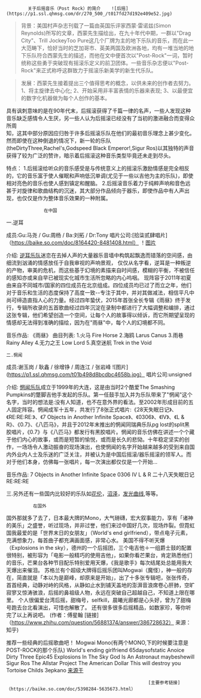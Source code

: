             关于后摇音乐（Post Rock）的简介    ![后摇](https://p1.ssl.qhmsg.com/dr/270_500_/t017fd27d192e409e52.jpg)
            
            
   >背景：美国村声杂志刊载了一篇由英国乐评家西蒙·雷诺兹(Simon Reynolds)所写的文章，西蒙先生描绘出，在九十年代中期，一群以"Drag City"、Trill JockeyToo Pure这几个厂牌为主的地下乐队的音乐，而在此一大范畴下，恰好当时的芝加哥市、英美两国及欧洲各地，均有一堆当地的地下乐队符合西蒙先生的描述，而他在文中便首次以"Post-Rock"一词，暂时统称这些勇于突破现有摇滚乐定义的前卫团体。一些音乐杂志便以"Post-Rock"来正式称呼这群致力于摇滚乐新美学的新生代乐队。
           
   >发展：西蒙先生接着提出三个值得思考的概念，以供未来的创作者去努力。
1、将主旋律去中心化;
2、开始采用非丰富表情的乐器来表现;
3、以最便宜的数字化机器做为每个人创作的基本。

具有讽刺意味的是在90年代末，后摇滚获得了千篇一律的名声，一些人发现这种音乐缺乏感情令人生厌，另一些人认为后摇滚已经没有了当初的激进融合而变得众所周   
知，这其中部分原因应归咎于许多后摇滚乐队在他们的最初音乐理念上甚少变化。然而即使在这种倒退的情况下，新一轮的乐队(theDirtyThree,Rachel's,Godspeed 
Black Emperor!,Sigur Ros)以其独特的声音获得了较为广泛的赞许，暗示着后摇滚这种音乐类型毕竟还未走到尽头。 
 
 特点：
   1.后摇滚给听众的音乐感受是与传统意义上的摇滚乐激励情感是完全相反的，它的音乐富于使人催眠和声响低沉单调(尤见于一些以吉他为主的乐队)，即使相对亮色的音乐也使人感到镇定和醒脑。
   2.后摇滚音乐着力于纯粹声响和音色远甚于对旋律和歌曲结构的沉迷，其大部分作品倾向于器乐，即使作品中有人声出现，也仅仅是作为整体音乐效果的一种附属。


                  在中国
   一.逆耳
   
成员:Gu:马尧 / Gu:周杨 / Ba:刘拓 / Dr:Tony 
唱片公司:[拾柒贰肆唱片]（https://baike.so.com/doc/8164420-8481408.html）  ！[图片](https://p1.ssl.qhmsg.com/t01b7c3fd924e7b53c1.jpg)

介绍:
[逆耳乐队](https://baike.so.com/doc/2387930-2524967.html)迷恋在去掉人声的大量器乐音墙中构筑起飘逸而错落的空间感，由细流到汹涌的情感放任于自我审视的声响景观， 仅仅从名字看，逆耳是一种叛逆的产物，审美的危机，而这些基于幻境的素描来自时间感，模糊的平衡，不被信任的感知亦或来自早已被现实化城市生活所忽略的内心呜咽。
现阵容于2011年初夏由来自不同城市/国家的四位成员在北京组成。四位成员均已过了而立之年，他们对于音乐和生活的态度保持了高度一致--专注于其中，并对其做减法，相信平凡中尚可缔造直指人心的力量。经过四年蛰伏，2015年首张全长专辑《雨昼》终于发行，专辑所收录的五首歌曲经过四年沉淀在录制中都进行了大幅调整和编排，通过这张专辑，他们希望创造一个空间，让每个人的故事得以倾诉，而它所期望呈现的情感却无法得到准确的描绘，因为在"雨昼"中，每个人的幻境都不同。

音乐作品:
《雨昼》
曲目列表:
1.火马 Fire Horse
2.海鸥 Larus Canus
3.雨巷 Rainy Alley
4.无力之王 Low Lord
5.真空迷航 Trek in the Void 


    二.惘闻
  
成员:谢玉岗 / 耿鑫 / 徐增铮 / 周连江 / 张岩峰      ![图片](https://p1.ssl.qhmsg.com/t01b498d8bcdbc4658b.jpg）
唱片公司:unsigned

介绍:
[惘闻乐队](https://baike.so.com/doc/6249113-6462523.html)成立于1999年的大连，这是由当时2个酷爱The Smashing Pumpkins的蹩脚吉他手发起的乐队。第一任鼓手加入并为乐队带来了"惘闻"这个名字，当时的想法是:没有人知道，也不在意外界的看法。至2002年形成目前的五人固定阵容。惘闻成军十五年，共发行了8张正式唱片:《28天失眠日记》、《RE:RE:RE:》、《7 Objects in Another Infinite Space》、《0306》、《IV》、《L & R》、《0.7》、《八匹马》，并且于2012年末推出的惘闻同瑞典乐队pg lost的split黑胶唱片，《0.7》与《八匹马》都发行有黑胶唱片。惘闻的音乐仿佛在讲述一个个藏于他们内心的故事，或而是短暂的愉悦，或而是长久的悲恸。十年稳定坚实的创作，一场场令人激动振奋的现场演出，也使惘闻的名字开始越来越多的受到来自国内外业内人士及乐迷的广泛关注，并被认为是中国后摇滚/器乐摇滚的领军人。而对于他们本身，仿佛每一张唱片，每一次演出都仅仅是一个开始… 

音乐作品:
7 Objects in Another Infinite Space
0306
Ⅳ
L & R
二十八天失眠日记
RE:RE:RE

   三.另外还有一些国内比较好的乐队如[花伦](https://baike.so.com/doc/5798669-6011464.html)，[沼泽](https://baike.so.com/doc/7596831-7870926.html)，[发光曲线](https://baike.so.com/doc/7067707-7290617.html),等等。
   
   
   
              在国外
   
   国外那就多了去了，日本最大牌的Mono，大气磅礴，宏大叙事能力，享有「诸神的美乐」之盛誉，听过现场，并非过誉，他们来过中国好几次，现场炸裂。但霓虹国我最爱的是「世界末日的女朋友」（World's end girlfriend），带点电子元素，充满想象力，每首曲子都充满画面感，非常心水。
美国不得不听天爆（Explosions in the sky），德州的一个后摇团，三个电吉他＋一组爵士鼓的配置很特别，被形容为「电影一般精巧的使用吉他」，如果你看芒果台，肯定熟悉他们的音乐，芒果台各种节目配乐特别爱用天爆，《我是歌手》每次结尾处总能用我大天爆出来催泪。
苏格兰有个超级大牌得后摇乐团叫Mogwai（魔怪），神一般的存在，简直就是「本以为是巅峰，却原来是开始」，出了十多张专辑吧，张张传奇，首首经典，动静对峙的风格，从静如止水到铺天盖地的澎湃音浪席卷心肝肺，空旷寂寥又惊涛骇浪，后摇的鼻祖级人物，永远在突破自己超越自己，不知道上限在哪里。
个人很偏爱台湾后摇，甜梅号，selfkill，晨曦光廊都是心头好，曾为了甜梅号跑去台北看演出，可惜也解散了。
还有很多很多后摇精品，如数家珍，等你听完了以上再说吧。
(作者：傅星翰
[链接]（https://www.zhihu.com/question/56881374/answer/386728632）
来源：知乎)

推荐一些经典的后摇歌曲吧！ 
Mogwai
Mono(有两个MONO,下的时候要注意是POST-ROCK的那个乐队)
World's ending girlfriend
65daysofstatic
Anoice
Dirty Three
Epic45
Explosions In The Sky
God Is An Astronaut
maybeshewill
Sigur Ros
The Allstar Project
The American Dollar
This will destroy you
Tortoise
Childs
3epkano
[来源于](https://zhidao.baidu.com/question/54901625.html)



                                                         [主要参考链接]（https://baike.so.com/doc/5398284-5635673.html）





     
            
            
